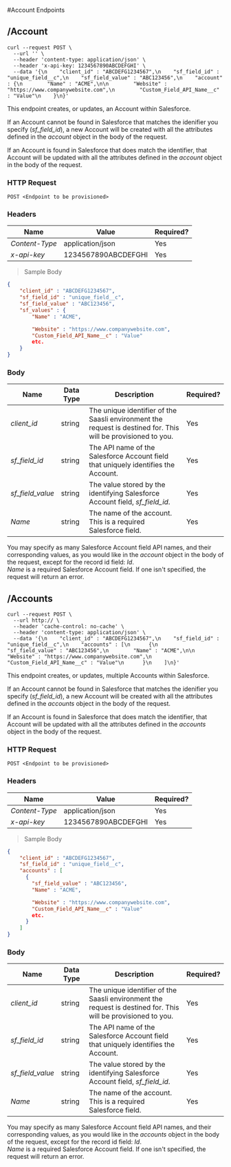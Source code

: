 #Account Endpoints

## /Account

```shell
curl --request POST \
  --url '' \
  --header 'content-type: application/json' \
  --header 'x-api-key: 1234567890ABCDEFGHI' \
  --data '{\n    "client_id" : "ABCDEFG1234567",\n    "sf_field_id" : "unique_field__c",\n    "sf_field_value" : "ABC123456",\n    "account" : {\n        "Name" : "ACME",\n\n        "Website" : "https://www.companywebsite.com",\n        "Custom_Field_API_Name__c" : "Value"\n    }\n}'
```

This endpoint creates, or updates, an Account within Salesforce.

If an Account cannot be found in Salesforce that matches the idenifier you specify (*sf_field_id*), a new Account will be created with all the attributes defined in the *account* object in the body of the request.

If an Account is found in Salesforce that does match the identifier, that Account will be updated with all the attributes defined in the *account* object in the body of the request.

### HTTP Request

`POST <Endpoint to be provisioned>`

### Headers

Name | Value | Required?
--------- | ------- | --------- 
*Content-Type* | application/json | Yes
*x-api-key* |  1234567890ABCDEFGHI | Yes

> Sample Body

```json
{
    "client_id" : "ABCDEFG1234567",
    "sf_field_id" : "unique_field__c",
    "sf_field_value" : "ABC123456",
    "sf_values" : {
        "Name" : "ACME",

        "Website" : "https://www.companywebsite.com",
        "Custom_Field_API_Name__c" : "Value"
        etc.
    }
}
```


### Body

Name | Data Type | Description | Required?
--------- | --------- | ----------- | --------- 
*client_id* | string | The unique identifier of the Saasli environment the request is destined for. This will be provisioned to you. | Yes
*sf_field_id* | string | The API name of the Salesforce Account field that uniquely identifies the Account. | Yes
*sf_field_value* | string | The value stored by the identifying Salesforce Account field, *sf_field_id*. | Yes
*Name* | string | The name of the account. This is a required Salesforce field. | Yes

<aside class="notice">
You may specify as many Salesforce Account field API names, and their corresponding values, as you would like in the <i>account</i> object in the body of the request, except for the record id field: <i>Id</i>.
</aside>
<aside class="warning">
<i>Name</i> is a required Salesforce Account field. If one isn't specified, the request will return an error.
<!--If one isn't specified, the newly created Account will have the name 'Unspecified'.-->
</aside>



## /Accounts

```shell
curl --request POST \
  --url http:// \
  --header 'cache-control: no-cache' \
  --header 'content-type: application/json' \
  --data '{\n    "client_id" : "ABCDEFG1234567",\n    "sf_field_id" : "unique_field__c",\n    "accounts" : [\n      {\n        "sf_field_value" : "ABC123456",\n        "Name" : "ACME",\n\n        "Website" : "https://www.companywebsite.com",\n        "Custom_Field_API_Name__c" : "Value"\n      }\n    ]\n}'
```

This endpoint creates, or updates, multiple Accounts within Salesforce.

If an Account cannot be found in Salesforce that matches the idenifier you specify (*sf_field_id*), a new Account will be created with all the attributes defined in the *accounts* object in the body of the request.

If an Account is found in Salesforce that does match the identifier, that Account will be updated with all the attributes defined in the *accounts* object in the body of the request.

### HTTP Request

`POST <Endpoint to be provisioned>`

### Headers

Name | Value | Required?
--------- | ------- | --------- 
*Content-Type* | application/json | Yes
*x-api-key* |  1234567890ABCDEFGHI | Yes

> Sample Body

```json
{
    "client_id" : "ABCDEFG1234567",
    "sf_field_id" : "unique_field__c",
    "accounts" : [
      {
        "sf_field_value" : "ABC123456",
        "Name" : "ACME",

        "Website" : "https://www.companywebsite.com",
        "Custom_Field_API_Name__c" : "Value"
        etc.
      }
    ]
}
```

### Body

Name | Data Type | Description | Required?
--------- | --------- | ----------- | --------- 
*client_id* | string | The unique identifier of the Saasli environment the request is destined for. This will be provisioned to you. | Yes
*sf_field_id* | string | The API name of the Salesforce Account field that uniquely identifies the Account. | Yes
*sf_field_value* | string | The value stored by the identifying Salesforce Account field, *sf_field_id*. | Yes
*Name* | string | The name of the account. This is a required Salesforce field. | Yes

<aside class="notice">
You may specify as many Salesforce Account field API names, and their corresponding values, as you would like in the <i>accounts</i> object in the body of the request, except for the record id field: <i>Id</i>.
</aside>
<aside class="warning">
<i>Name</i> is a required Salesforce Account field. If one isn't specified, the request will return an error.
<!--If one isn't specified, the newly created Account will have the name 'Unspecified'.-->
</aside>